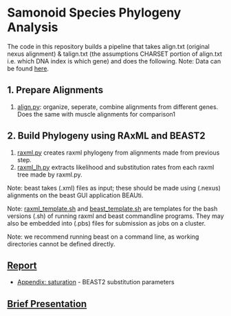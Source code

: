 # Samonoid Species Phylogeny Analysis

The code in this repository builds a pipeline that takes align.txt (original nexus alignment) & talign.txt (the assumptions CHARSET portion of align.txt i.e. which DNA index is which gene) and does the following.
Note: Data can be found [here](https://www.ncbi.nlm.nih.gov/pubmed/23071608).

## 1. Prepare Alignments
  1. [align.py](./align.py): organize, seperate, combine alignments from different genes. Does the same with muscle alignments for comparison1

## 2. Build Phylogeny using RAxML and BEAST2
  1. [raxml.py](./raxml.py) creates raxml phylogeny from alignments made from previous step.
  2. [raxml_lh.py](./raxml_lh.py) extracts likelihood and substitution rates from each raxml tree made by raxml.py.

Note: beast takes (.xml) files as input; these should be made using (.nexus) alignments on the beast GUI application BEAUti.

Note: [raxml_template.sh](./raxml_template.sh) and [beast_template.sh](./beast_template.sh) are templates for the bash versions (.sh) of running raxml and beast commandline programs. They may also be embedded into (.pbs) files for submission as jobs on a cluster.

Note: we recommend running beast on a command line, as working directories cannot be defined directly.

## 

## [Report](./report.pdf)
+ [Appendix: saturation](./nucleotide_substitution) - BEAST2 substitution parameters

## [Brief Presentation](./presentation.pdf)
